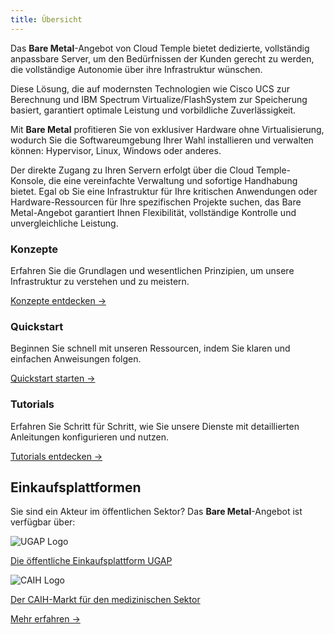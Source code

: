 ```yaml
---
title: Übersicht
---
```


Das __Bare Metal__-Angebot von Cloud Temple bietet dedizierte, vollständig anpassbare Server, um den Bedürfnissen der Kunden gerecht zu werden, die vollständige Autonomie über ihre Infrastruktur wünschen.

Diese Lösung, die auf modernsten Technologien wie Cisco UCS zur Berechnung und IBM Spectrum Virtualize/FlashSystem zur Speicherung basiert, garantiert optimale Leistung und vorbildliche Zuverlässigkeit.

Mit __Bare Metal__ profitieren Sie von exklusiver Hardware ohne Virtualisierung, wodurch Sie die Softwareumgebung Ihrer Wahl installieren und verwalten können: Hypervisor, Linux, Windows oder anderes.

Der direkte Zugang zu Ihren Servern erfolgt über die Cloud Temple-Konsole, die eine vereinfachte Verwaltung und sofortige Handhabung bietet. Egal ob Sie eine Infrastruktur für Ihre kritischen Anwendungen oder Hardware-Ressourcen für Ihre spezifischen Projekte suchen, das Bare Metal-Angebot garantiert Ihnen Flexibilität, vollständige Kontrolle und unvergleichliche Leistung.


<div class="card-grid">
  <div class="card">
    <h3>Konzepte</h3>
    <p>Erfahren Sie die Grundlagen und wesentlichen Prinzipien, um unsere Infrastruktur zu verstehen und zu meistern.</p>
    <a href="iaas_bare-metal/concepts" class="card-link">Konzepte entdecken &rarr;</a>
  </div>
  <div class="card">
    <h3>Quickstart</h3>
    <p>Beginnen Sie schnell mit unseren Ressourcen, indem Sie klaren und einfachen Anweisungen folgen.</p>
    <a href="iaas_bare-metal/quickstart" class="card-link">Quickstart starten &rarr;</a>
  </div>
    <div class="card">
    <h3>Tutorials</h3>
    <p>Erfahren Sie Schritt für Schritt, wie Sie unsere Dienste mit detaillierten Anleitungen konfigurieren und nutzen.</p>
    <a href="iaas_bare-metal/tutorials" class="card-link">Tutorials entdecken &rarr;</a>
  </div>
</div>


## Einkaufsplattformen

<div class="purchase-platforms">
  <p>Sie sind ein Akteur im öffentlichen Sektor? Das <strong>Bare Metal</strong>-Angebot ist verfügbar über:</p>

  <div class="platform-card">
    <img src="https://www.medgest.fr/wp-content/uploads/sites/2/2021/09/nouveau-logo-ugap-2021.png" alt="UGAP Logo" class="platform-logo" />
    <p>
      <a href="https://cloudtour.capgemini.fr/partenaires/cloud-temple" target="_blank" rel="noopener noreferrer">
        Die öffentliche Einkaufsplattform UGAP
      </a>
    </p>
  </div>

  <div class="platform-card">
      <img src="https://i0.wp.com/www.activus-software.fr/wp-content/uploads/2022/09/20221212-GRP-CAIH-BC.png?fit=1300%2C827&ssl=1" alt="CAIH Logo" class="platform-logo" />
    <p>
      <a href="https://www.caih-sante.org" target="_blank" rel="noopener noreferrer">
        Der CAIH-Markt für den medizinischen Sektor
      </a>
    </p>
  </div>

  <a href="https://www.cloud-temple.com/cloud-souverain-disponible-via-lugap/" target="_blank" rel="noopener noreferrer" class="learn-more-link">
    Mehr erfahren &rarr;
  </a>
</div>
